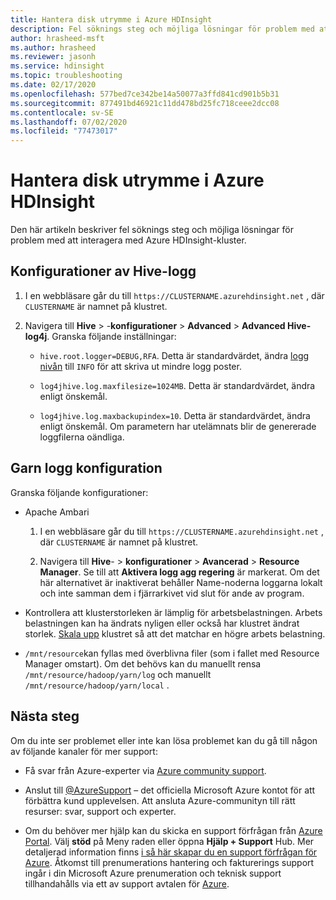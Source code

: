 ```yaml
---
title: Hantera disk utrymme i Azure HDInsight
description: Fel söknings steg och möjliga lösningar för problem med att interagera med Azure HDInsight-kluster.
author: hrasheed-msft
ms.author: hrasheed
ms.reviewer: jasonh
ms.service: hdinsight
ms.topic: troubleshooting
ms.date: 02/17/2020
ms.openlocfilehash: 577bed7ce342be14a50077a3ffd841cd901b5b31
ms.sourcegitcommit: 877491bd46921c11dd478bd25fc718ceee2dcc08
ms.contentlocale: sv-SE
ms.lasthandoff: 07/02/2020
ms.locfileid: "77473017"
---
```

# <a name="manage-disk-space-in-azure-hdinsight"></a>Hantera disk utrymme i Azure HDInsight

Den här artikeln beskriver fel söknings steg och möjliga lösningar för problem med att interagera med Azure HDInsight-kluster.

## <a name="hive-log-configurations"></a>Konfigurationer av Hive-logg

1. I en webbläsare går du till `https://CLUSTERNAME.azurehdinsight.net` , där `CLUSTERNAME` är namnet på klustret.

1. Navigera till **Hive**  >  -**konfigurationer**  >  **Advanced**  >  **Advanced Hive-log4j**. Granska följande inställningar:

    * `hive.root.logger=DEBUG,RFA`. Detta är standardvärdet, ändra [logg nivån](https://logging.apache.org/log4j/2.x/log4j-api/apidocs/org/apache/logging/log4j/Level.html) till `INFO` för att skriva ut mindre logg poster.

    * `log4jhive.log.maxfilesize=1024MB`. Detta är standardvärdet, ändra enligt önskemål.

    * `log4jhive.log.maxbackupindex=10`. Detta är standardvärdet, ändra enligt önskemål. Om parametern har utelämnats blir de genererade loggfilerna oändliga.

## <a name="yarn-log-configurations"></a>Garn logg konfiguration

Granska följande konfigurationer:

* Apache Ambari

    1. I en webbläsare går du till `https://CLUSTERNAME.azurehdinsight.net` , där `CLUSTERNAME` är namnet på klustret.

    1. Navigera till **Hive**-  >  **konfigurationer**  >  **Avancerad**  >  **Resource Manager**. Se till att **Aktivera logg agg regering** är markerat. Om det här alternativet är inaktiverat behåller Name-noderna loggarna lokalt och inte samman dem i fjärrarkivet vid slut för ande av program.

* Kontrollera att klusterstorleken är lämplig för arbetsbelastningen. Arbets belastningen kan ha ändrats nyligen eller också har klustret ändrat storlek. [Skala upp](../hdinsight-scaling-best-practices.md) klustret så att det matchar en högre arbets belastning.

* `/mnt/resource`kan fyllas med överblivna filer (som i fallet med Resource Manager omstart). Om det behövs kan du manuellt rensa `/mnt/resource/hadoop/yarn/log` och manuellt `/mnt/resource/hadoop/yarn/local` .

## <a name="next-steps"></a>Nästa steg

Om du inte ser problemet eller inte kan lösa problemet kan du gå till någon av följande kanaler för mer support:

* Få svar från Azure-experter via [Azure community support](https://azure.microsoft.com/support/community/).

* Anslut till [@AzureSupport](https://twitter.com/azuresupport) – det officiella Microsoft Azure kontot för att förbättra kund upplevelsen. Att ansluta Azure-communityn till rätt resurser: svar, support och experter.

* Om du behöver mer hjälp kan du skicka en support förfrågan från [Azure Portal](https://portal.azure.com/?#blade/Microsoft_Azure_Support/HelpAndSupportBlade/). Välj **stöd** på Meny raden eller öppna **Hjälp + Support** Hub. Mer detaljerad information finns [i så här skapar du en support förfrågan för Azure](https://docs.microsoft.com/azure/azure-supportability/how-to-create-azure-support-request). Åtkomst till prenumerations hantering och fakturerings support ingår i din Microsoft Azure prenumeration och teknisk support tillhandahålls via ett av support avtalen för [Azure](https://azure.microsoft.com/support/plans/).
